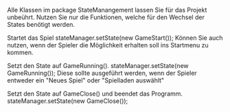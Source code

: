 Alle Klassen im package StateManangement lassen Sie für das Projekt unbeührt.
Nutzen Sie nur die Funktionen, welche für den Wechsel der States benötigt werden.

Startet das Spiel 
stateManager.setState(new GameStart());
Können Sie auch nutzen, wenn der Spieler die Möglichkeit erhalten soll ins Startmenu zu kommen.

Setzt den State auf GameRunning(). 
stateManager.setState(new GameRunning());
Diese sollte ausgeführt werden, wenn der Spieler entweder ein "Neues Spiel" oder "Spielladen auswählt"

Setzt den State auf GameClose() und beendet das Programm.
stateManager.setState(new GameClose());